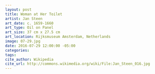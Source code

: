 ```yaml
---
layout: post
title: Woman at Her Toilet
artist: Jan Steen
art_date: c. 1659-1660
art_type: Oil on Panel
art_size: 37 cm x 27.5 cm
art_location: Rijksmuseum Amsterdam, Netherlands
image: 07-29.jpg
date: 2016-07-29 12:00:00 -05:00
categories:
tags:
cite_author: Wikipedia
cite_url: http://commons.wikimedia.org/wiki/File:Jan_Steen_016.jpg
---
```

